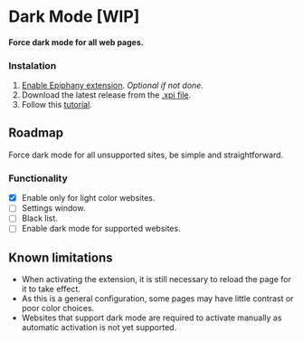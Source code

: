 # Dark Mode [WIP]

#### Force dark mode for all web pages.

### Instalation

1. [Enable Epiphany extension](https://github.com/GNOME-Web-Extensions/Get-Started/wiki#how-to-enable-extensions). _Optional if not done._
2. Download the latest release from the [.xpi file](https://github.com/GNOME-Web-Extensions/Dark-Mode/releases/).
3. Follow this [tutorial](https://github.com/GNOME-Web-Extensions/Get-Started/wiki#how-to-install-extensions).

## Roadmap
Force dark mode for all unsupported sites, be simple and straightforward.

### Functionality
- [X] Enable only for light color websites.
- [ ] Settings window.
- [ ] Black list.
- [ ] Enable dark mode for supported websites.

## Known limitations
- When activating the extension, it is still necessary to reload the page for it to take effect.
- As this is a general configuration, some pages may have little contrast or poor color choices.
- Websites that support dark mode are required to activate manually as automatic activation is not yet supported.